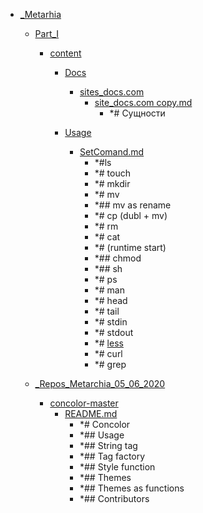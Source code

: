 - <a href = "E:\Node_projects\Node_Way\NBase\_Md\_Index\__Closer\_Metarhia\cat._Metarhia\dir._Metarhia.md">_Metarhia</a>
    - <a href = "E:\Node_projects\Node_Way\NBase\_Md\_Index\__Closer\_Metarhia\Part_I\cat.Part_I\dir.Part_I.md">Part_I</a>
        - <a href = "E:\Node_projects\Node_Way\NBase\_Md\_Index\__Closer\_Metarhia\Part_I\content\cat.content\dir.content.md">content</a>
            - <a href = "E:\Node_projects\Node_Way\NBase\_Md\_Index\__Closer\_Metarhia\Part_I\content\Docs\cat.Docs\dir.Docs.md">Docs</a>
                - <a href = "E:\Node_projects\Node_Way\NBase\_Md\_Index\__Closer\_Metarhia\Part_I\content\Docs\sites_docs.com\cat.sites_docs.com\dir.sites_docs.com.md">sites_docs.com</a>
                    - <a href = "E:\Node_projects\Node_Way\NBase\_Md\_Index\__Closer\_Metarhia\Part_I\content\Docs\sites_docs.com\site_docs.com copy.md">site_docs.com copy.md</a>
                        - *# Сущности
                
            
            - <a href = "E:\Node_projects\Node_Way\NBase\_Md\_Index\__Closer\_Metarhia\Part_I\content\Usage\cat.Usage\dir.Usage.md">Usage</a>
                - <a href = "E:\Node_projects\Node_Way\NBase\_Md\_Index\__Closer\_Metarhia\Part_I\content\Usage\SetComand.md">SetComand.md</a>
                    - *#ls
                    - *# touch
                    - *# mkdir
                    - *# mv
                    - *## mv as rename
                    - *# cp (dubl + mv)
                    - *# rm 
                    - *# cat
                    - *# (runtime start)
                    - *## chmod 
                    - *## sh
                    - *# ps
                    - *# man 
                    - *# head
                    - *# tail 
                    - *# stdin
                    - *# stdout
                    - *# [less](less/___setcomand.md)
                    - *# curl
                    - *# grep
            
        
    
    - <a href = "E:\Node_projects\Node_Way\NBase\_Md\_Index\__Closer\_Metarhia\_Repos_Metarchia_05_06_2020\cat._Repos_Metarchia_05_06_2020\dir._Repos_Metarchia_05_06_2020.md">_Repos_Metarchia_05_06_2020</a>
        - <a href = "E:\Node_projects\Node_Way\NBase\_Md\_Index\__Closer\_Metarhia\_Repos_Metarchia_05_06_2020\concolor-master\cat.concolor-master\dir.concolor-master.md">concolor-master</a>
            - <a href = "E:\Node_projects\Node_Way\NBase\_Md\_Index\__Closer\_Metarhia\_Repos_Metarchia_05_06_2020\concolor-master\README.md">README.md</a>
                - *# Concolor
                - *## Usage
                - *## String tag
                - *## Tag factory
                - *## Style function
                - *## Themes
                - *## Themes as functions
                - *## Contributors
        
    
